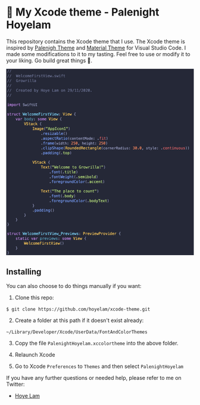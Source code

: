 # 🎨 My Xcode theme - Palenight Hoyelam

This repository contains the Xcode theme that I use. 
The Xcode theme is inspired by [Palenigh Theme](https://marketplace.visualstudio.com/items?itemName=whizkydee.material-palenight-theme) and [Material Theme](https://marketplace.visualstudio.com/items?itemName=Equinusocio.vsc-material-theme) for Visual Studio Code. 
I made some modifications to it to my tasting. Feel free to use or modify it to your liking. Go build great things 🚀.

![](Preview.png)

## Installing

You can also choose to do things manually if you want:

1. Clone this repo:
```
$ git clone https://github.com/hoyelam/xcode-theme.git
```

2. Create a folder at this path if it doesn't exist already:
```
~/Library/Developer/Xcode/UserData/FontAndColorThemes
```

3. Copy the file `PalenightHoyelam.xccolortheme` into the above folder.

4. Relaunch Xcode

5. Go to Xcode `Preferences` to `Themes` and then select `PalenightHoyelam`

If you have any further questions or needed help, please refer to me on Twitter:
* [Hoye Lam](https://twitter.com/hoyelam)
